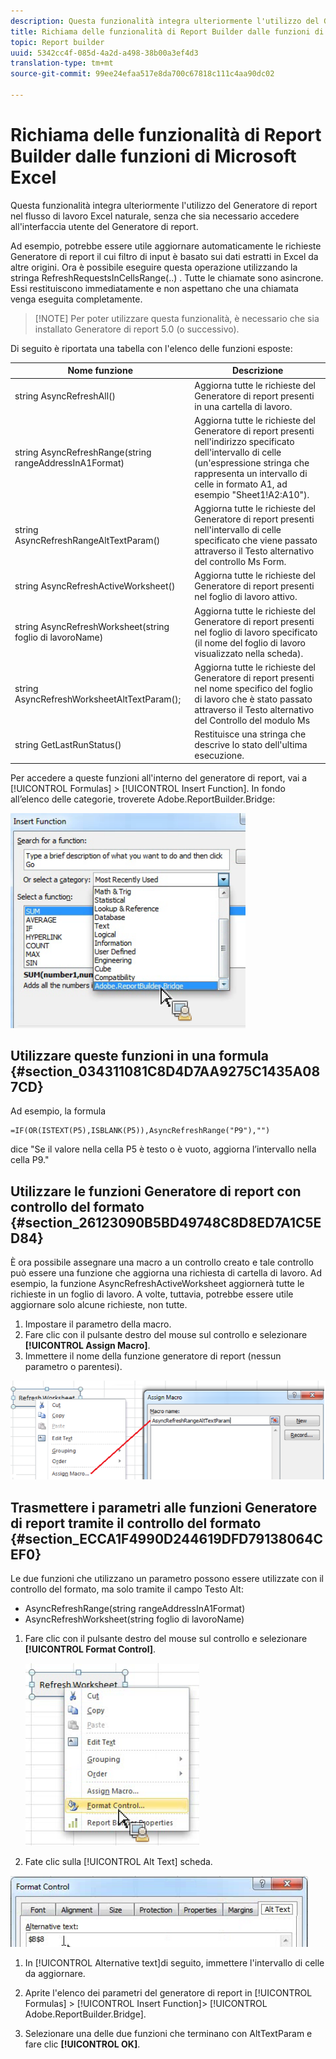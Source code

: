 ```yaml
---
description: Questa funzionalità integra ulteriormente l'utilizzo del Generatore di report nel flusso di lavoro Excel naturale, senza che sia necessario accedere all'interfaccia utente del Generatore di report.
title: Richiama delle funzionalità di Report Builder dalle funzioni di Microsoft Excel
topic: Report builder
uuid: 5342cc4f-085d-4a2d-a498-38b00a3ef4d3
translation-type: tm+mt
source-git-commit: 99ee24efaa517e8da700c67818c111c4aa90dc02

---
```



# Richiama delle funzionalità di Report Builder dalle funzioni di Microsoft Excel

Questa funzionalità integra ulteriormente l'utilizzo del Generatore di report nel flusso di lavoro Excel naturale, senza che sia necessario accedere all'interfaccia utente del Generatore di report.

Ad esempio, potrebbe essere utile aggiornare automaticamente le richieste Generatore di report il cui filtro di input è basato sui dati estratti in Excel da altre origini. Ora è possibile eseguire questa operazione utilizzando la stringa RefreshRequestsInCellsRange(..) . Tutte le chiamate sono asincrone. Essi restituiscono immediatamente e non aspettano che una chiamata venga eseguita completamente.

> [!NOTE] Per poter utilizzare questa funzionalità, è necessario che sia installato Generatore di report 5.0 (o successivo).

Di seguito è riportata una tabella con l'elenco delle funzioni esposte:

| Nome funzione | Descrizione |
|---|---|
| string AsyncRefreshAll() | Aggiorna tutte le richieste del Generatore di report presenti in una cartella di lavoro. |
| string AsyncRefreshRange(string rangeAddressInA1Format) | Aggiorna tutte le richieste del Generatore di report presenti nell'indirizzo specificato dell'intervallo di celle (un'espressione stringa che rappresenta un intervallo di celle in formato A1, ad esempio "Sheet1!A2:A10"). |
| string AsyncRefreshRangeAltTextParam() | Aggiorna tutte le richieste del Generatore di report presenti nell'intervallo di celle specificato che viene passato attraverso il Testo alternativo del controllo Ms Form. |
| string AsyncRefreshActiveWorksheet() | Aggiorna tutte le richieste del Generatore di report presenti nel foglio di lavoro attivo. |
| string AsyncRefreshWorksheet(string foglio di lavoroName) | Aggiorna tutte le richieste del Generatore di report presenti nel foglio di lavoro specificato (il nome del foglio di lavoro visualizzato nella scheda). |
| string AsyncRefreshWorksheetAltTextParam(); | Aggiorna tutte le richieste del Generatore di report presenti nel nome specifico del foglio di lavoro che è stato passato attraverso il Testo alternativo del Controllo del modulo Ms |
| string GetLastRunStatus() | Restituisce una stringa che descrive lo stato dell'ultima esecuzione. |

Per accedere a queste funzioni all'interno del generatore di report, vai a [!UICONTROL Formulas] &gt; [!UICONTROL Insert Function]. In fondo all’elenco delle categorie, troverete Adobe.ReportBuilder.Bridge:

![](assets/arb_functions.png)

## Utilizzare queste funzioni in una formula {#section_034311081C8D4D7AA9275C1435A087CD}

Ad esempio, la formula

```
=IF(OR(ISTEXT(P5),ISBLANK(P5)),AsyncRefreshRange("P9"),"")
```

dice "Se il valore nella cella P5 è testo o è vuoto, aggiorna l’intervallo nella cella P9."

## Utilizzare le funzioni Generatore di report con controllo del formato {#section_26123090B5BD49748C8D8ED7A1C5ED84}

È ora possibile assegnare una macro a un controllo creato e tale controllo può essere una funzione che aggiorna una richiesta di cartella di lavoro. Ad esempio, la funzione AsyncRefreshActiveWorksheet aggiornerà tutte le richieste in un foglio di lavoro. A volte, tuttavia, potrebbe essere utile aggiornare solo alcune richieste, non tutte.

1. Impostare il parametro della macro.
1. Fare clic con il pulsante destro del mouse sul controllo e selezionare **[!UICONTROL Assign Macro]**.
1. Immettere il nome della funzione generatore di report (nessun parametro o parentesi).

![](assets/assign_macro.png)

## Trasmettere i parametri alle funzioni Generatore di report tramite il controllo del formato {#section_ECCA1F4990D244619DFD79138064CEF0}

Le due funzioni che utilizzano un parametro possono essere utilizzate con il controllo del formato, ma solo tramite il campo Testo Alt:

* AsyncRefreshRange(string rangeAddressInA1Format)
* AsyncRefreshWorksheet(string foglio di lavoroName)

1. Fare clic con il pulsante destro del mouse sul controllo e selezionare **[!UICONTROL Format Control]**.

   ![](assets/format_control.png)

1.  Fate clic sulla [!UICONTROL Alt Text] scheda.

   ![](assets/alt_text.png)

1. In [!UICONTROL Alternative text]di seguito, immettere l'intervallo di celle da aggiornare.
1. Aprite l'elenco dei parametri del generatore di report in [!UICONTROL Formulas] &gt; [!UICONTROL Insert Function]&gt; [!UICONTROL Adobe.ReportBuilder.Bridge].

1. Selezionare una delle due funzioni che terminano con AltTextParam e fare clic **[!UICONTROL OK]**.

